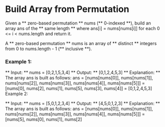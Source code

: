 # Build Array from Permutation

Given a ** zero-based permutation ** nums (** 0-indexed **), build an array ans of the ** same length ** where ans[i] = nums[nums[i]] for each 0 <= i < nums.length and return it.

A ** zero-based permutation ** nums is an array of ** distinct ** integers from 0 to nums.length - 1 (** inclusive **).

 

### Example 1:

** Input: ** nums = [0,2,1,5,3,4]
** Output: ** [0,1,2,4,5,3]
** Explanation: ** The array ans is built as follows: 
ans = [nums[nums[0]], nums[nums[1]], nums[nums[2]], nums[nums[3]], nums[nums[4]], nums[nums[5]]]
    = [nums[0], nums[2], nums[1], nums[5], nums[3], nums[4]]
    = [0,1,2,4,5,3]
Example 2:

** Input: ** nums = [5,0,1,2,3,4]
** Output: ** [4,5,0,1,2,3]
** Explanation: ** The array ans is built as follows:
ans = [nums[nums[0]], nums[nums[1]], nums[nums[2]], nums[nums[3]], nums[nums[4]], nums[nums[5]]]
    = [nums[5], nums[0], nums[1], nums[2]